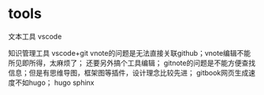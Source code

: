 # tools

文本工具
vscode

知识管理工具
vscode+git
vnote的问题是无法直接关联github；vnote编辑不能所见即所得，太麻烦了； 还要另外搞个工具编辑；
gitnote的问题是不能方便查找信息；但是有思维导图，框架图等插件，设计理念比较先进；
gitbook网页生成速度不如hugo；
hugo
sphinx




